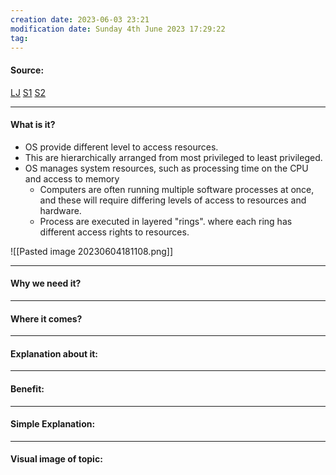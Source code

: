 ```yaml
---
creation date: 2023-06-03 23:21
modification date: Sunday 4th June 2023 17:29:22
tag: 
---
```


#### Source:
[LJ](https://linuxjourney.com/lesson/kernel-privilege-levels)
[S1](https://www.baeldung.com/cs/os-rings)
[S2](https://www.futurelearn.com/info/courses/computer-systems/0/steps/53514)

-----------------------------------------------------
#### What is it?

* OS provide different level to access resources.
* This are hierarchically arranged from most privileged to least privileged.
* OS manages system resources, such as processing time on the CPU and access to memory
	* Computers are often running multiple software processes at once, and these will require differing levels of access to resources and hardware.
	* Process are executed in layered "rings". where each ring has different access rights to resources.

![[Pasted image 20230604181108.png]]


-----------------------------------------------------
#### Why we need it?


-----------------------------------------------------
#### Where it comes?


-----------------------------------------------------
#### Explanation about it:


-----------------------------------------------------
#### Benefit:


-----------------------------------------------------
#### Simple Explanation:


-----------------------------------------------------
#### Visual image of topic: